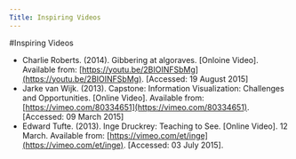```yaml
---
Title: Inspiring Videos
---
```

#Inspiring Videos

- Charlie Roberts. (2014). Gibbering at algoraves. [Onloine Video]. Available from: [https://youtu.be/2BIOINFSbMg](https://youtu.be/2BIOINFSbMg). [Accessed: 19 August 2015]
- Jarke van Wijk. (2013). Capstone: Information Visualization: Challenges and Opportunities. [Online Video]. Available from: [https://vimeo.com/80334651](https://vimeo.com/80334651). [Accessed: 09 March 2015]
- Edward Tufte. (2013). Inge Druckrey: Teaching to See. [Online Video]. 12 March. Available from: [https://vimeo.com/et/inge](https://vimeo.com/et/inge). [Accessed: 03 July 2015].
